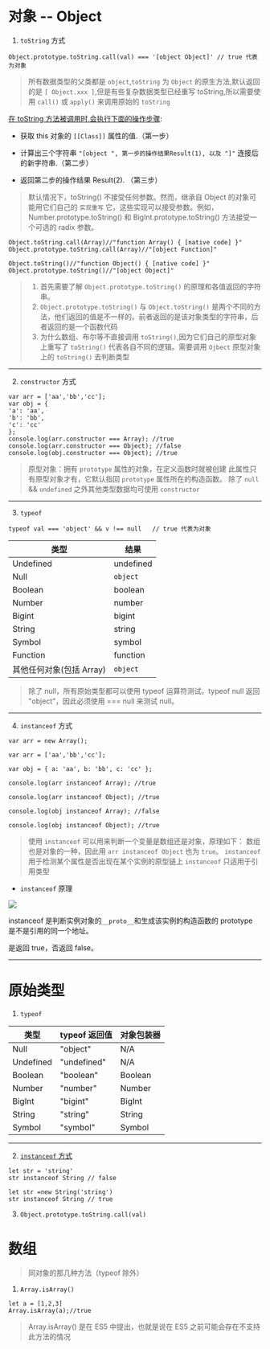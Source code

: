 # 对象 -- Object

1. `toString` 方式

```
Object.prototype.toString.call(val) === '[object Object]' // true 代表为对象
```

> 所有数据类型的父类都是 `object`,`toString` 为 `Object` 的原生方法,默认返回的是 `[ Object.xxx ]`,但是有些复杂数据类型已经重写 toString,所以需要使用 `call()` 或 `apply()` 来调用原始的 `toString`

[在 toString 方法被调用时,会执行下面的操作步骤](https://blog.csdn.net/u014481405/article/details/107914835):

- 获取 this 对象的 `[[Class]]` 属性的值.（第一步）

- 计算出三个字符串 `"[object ", 第一步的操作结果Result(1), 以及 "]"` 连接后的新字符串.（第二步）

- 返回第二步的操作结果 Result(2). （第三步）

> 默认情况下，toString() 不接受任何参数。然而，继承自 Object 的对象可能用它们自己的 `实现重写` 它，这些实现可以接受参数。例如，Number.prototype.toString() 和 BigInt.prototype.toString() 方法接受一个可选的 radix 参数。

```
Object.toString.call(Array)//"function Array() { [native code] }"
Object.prototype.toString.call(Array)//"[object Function]"

Object.toString()//"function Object() { [native code] }"
Object.prototype.toString()//"[object Object]"

```

> 1. 首先需要了解 `Object.prototype.toString()` 的原理和各值返回的字符串。
> 2. `Object.prototype.toString()` 与 `Object.toString()` 是两个不同的方法，他们返回的值是不一样的。前者返回的是该对象类型的字符串，后者返回的是一个函数代码
> 3. 为什么数组、布尔等不直接调用 `toString()`,因为它们自己的原型对象上重写了 `toString()` 代表各自不同的逻辑。需要调用 `Ojbect` 原型对象上的 `toString()` 去判断类型

---

2. `constructor` 方式

```
var arr = ['aa','bb','cc'];
var obj = {
'a': 'aa',
'b': 'bb',
'c': 'cc'
};
console.log(arr.constructor === Array); //true
console.log(arr.constructor === Object); //false
console.log(obj.constructor === Object); //true
```

> 原型对象：拥有 `prototype` 属性的对象，在定义函数时就被创建
> 此属性只有原型对象才有，它默认指回 `prototype` 属性所在的构造函数。
> 除了 `null` && `undefined` 之外其他类型数据均可使用 `constructor`

---

3. `typeof`

```
typeof val === 'object' && v !== null   // true 代表为对象
```

| 类型                     | 结果      |
| ------------------------ | --------- |
| Undefined                | undefined |
| Null                     | `object`  |
| Boolean                  | boolean   |
| Number                   | number    |
| Bigint                   | bigint    |
| String                   | string    |
| Symbol                   | symbol    |
| Function                 | function  |
| 其他任何对象(包括 Array) | `object`  |

> 除了 null，所有原始类型都可以使用 typeof 运算符测试。typeof null 返回 "object"，因此必须使用 === null 来测试 null。

---

4. `instanceof` 方式

```
var arr = new Array();

var arr = ['aa','bb','cc'];

var obj = { a: 'aa', b: 'bb', c: 'cc' };

console.log(arr instanceof Array); //true

console.log(arr instanceof Object); //true

console.log(obj instanceof Array); //false

console.log(obj instanceof Object); //true
```

> 使用 `instanceof` 可以用来判断一个变量是数组还是对象，原理如下：
> 数组也是对象的一种，因此用 `arr instanceof Object` 也为 `true`。
> `instanceof` 用于检测某个属性是否出现在某个实例的原型链上
> `instanceof` 只适用于引用类型

- `instanceof` 原理

![](https://images2018.cnblogs.com/blog/1265396/201711/1265396-20171127092153300-1935600767.png)

instanceof 是判断实例对象的`__proto__`和生成该实例的构造函数的 prototype 是不是引用的同一个地址。

是返回 true，否返回 false。

---

# 原始类型

1. `typeof`

| 类型      | typeof 返回值 | 对象包装器 |
| --------- | ------------- | ---------- |
| Null      | "object"      | N/A        |
| Undefined | "undefined"   | N/A        |
| Boolean   | "boolean"     | Boolean    |
| Number    | "number"      | Number     |
| BigInt    | "bigint"      | BigInt     |
| String    | "string"      | String     |
| Symbol    | "symbol"      | Symbol     |

---

2. [`instanceof` 方式](https://blog.csdn.net/qq_40868156/article/details/124688170)

```
let str = 'string'
str instanceof String // false
```

```
let str =new String('string')
str instanceof String // true
```

3. `Object.prototype.toString.call(val)`

# 数组

> 同对象的那几种方法（typeof 除外）

1. `Array.isArray()`

```
let a = [1,2,3]
Array.isArray(a);//true
```

> Array.isArray() 是在 ES5 中提出，也就是说在 ES5 之前可能会存在不支持此方法的情况
